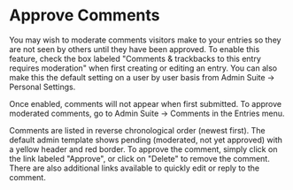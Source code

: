 # Approve Comments

You may wish to moderate comments visitors make to your entries so they are not seen by others until they have been approved. To enable this feature, check the box labeled "Comments & trackbacks to this entry requires moderation" when first creating or editing an entry. You can also make this the default setting on a user by user basis from Admin Suite -\> Personal Settings.

Once enabled, comments will not appear when first submitted. To approve moderated comments, go to Admin Suite -\> Comments in the Entries menu.

Comments are listed in reverse chronological order (newest first). The default admin template shows pending (moderated, not yet approved) with a yellow header and red border. To approve the comment, simply click on the link labeled "Approve", or click on "Delete" to remove the comment. There are also additional links available to quickly edit or reply to the comment.